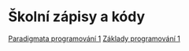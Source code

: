 # Školní zápisy a kódy
[Paradigmata programování 1](https://github.com/vyralex/school/tree/master/PAPR1)
[Základy programování 1](https://github.com/vyralex/school/tree/master/ZP1)

